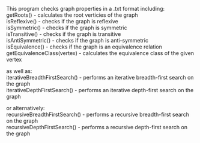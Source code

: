 This program checks graph properties in a .txt format including: <br />
getRoots() - calculates the root verticies of the graph <br />
isReflexive() - checks if the graph is reflexive <br />
isSymmetric() - checks if the graph is symmetric <br />
isTransitive() - checks if the graph is transitive <br />
isAntiSymmetric() - checks if the graph is anti-symmetric <br />
isEquivalence() - checks if the graph is an equivalence relation <br />
getEquivalenceClass(vertex) - calculates the equivalence class of the given vertex

as well as: <br />
iterativeBreadthFirstSearch() - performs an iterative breadth-first search on the graph <br />
iterativeDepthFirstSearch() - performs an iterative depth-first search on the graph

or alternatively: <br />
recursiveBreadthFirstSearch() - performs a recursive breadth-first search on the graph <br />
recursiveDepthFirstSearch() - performs a recursive depth-first search on the graph <br />
